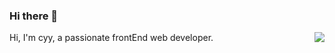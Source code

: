 ### Hi there 👋
<img align="right" src="https://github-readme-stats.vercel.app/api?username=cyyjs&show_icons=true&hide_title=true&theme=radical" />

Hi, I'm cyy, a passionate  frontEnd web developer.

<!--img align="right" src="https://github-readme-stats.vercel.app/api/top-langs/?username=cyyjs&layout=compact&theme=radical" /-->
